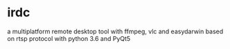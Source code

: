 # irdc
a multiplatform remote desktop tool with ffmpeg, vlc and easydarwin based on rtsp protocol with python 3.6 and PyQt5
